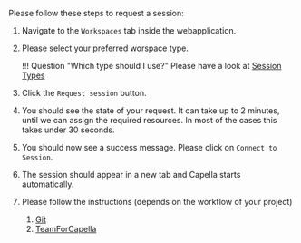 Please follow these steps to request a session:

1. Navigate to the `Workspaces` tab inside the webapplication.
2. Please select your preferred worspace type.

    !!! Question "Which type should I use?"
        Please have a look at [Session Types](../types)

3. Click the `Request session` button.
4. You should see the state of your request. It can take up to 2 minutes, until we can assign the required resources. In most of the cases this takes under 30 seconds.
5. You should now see a success message. Please click on `Connect to Session`.
6. The session should appear in a new tab and Capella starts automatically.
7. Please follow the instructions (depends on the workflow of your project)
    1. [Git](../flows/git)
    2. [TeamForCapella](../flows/t4c)